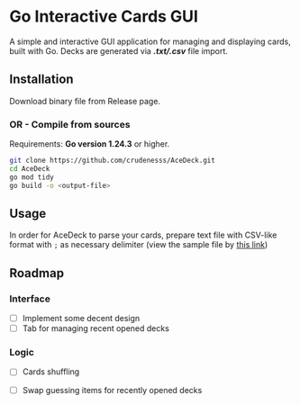 # Go Interactive Cards GUI

A simple and interactive GUI application for managing and displaying cards, built with Go. Decks are generated via **_.txt/.csv_** file import.

## Installation

Download binary file from Release page.

### OR - Compile from sources

Requirements: **Go version 1.24.3** or higher.

```bash
git clone https://github.com/crudenesss/AceDeck.git
cd AceDeck
go mod tidy
go build -o <output-file>
```

## Usage

In order for AceDeck to parse your cards, prepare text file with CSV-like format with `;` as necessary delimiter (view the sample file by [this link](./internal/data/sample.csv))

## Roadmap

### Interface

- [ ] Implement some decent design
- [ ] Tab for managing recent opened decks

### Logic

- [ ] Cards shuffling
- [ ] Swap guessing items for recently opened decks


